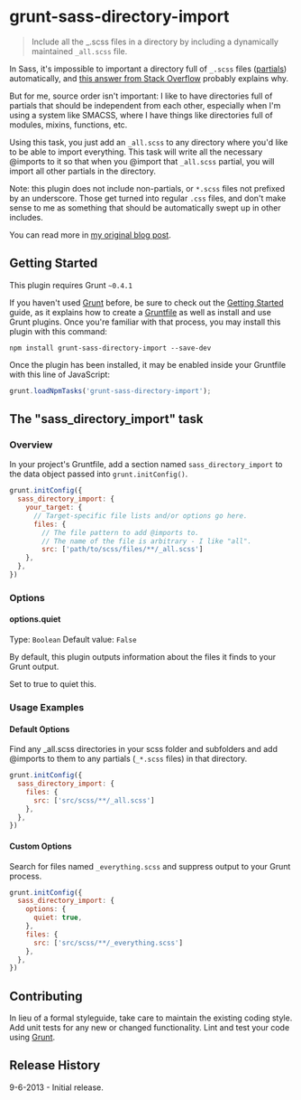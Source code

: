 # grunt-sass-directory-import

> Include all the _.scss files in a directory by including a dynamically maintained `_all.scss` file.

In Sass, it's impossible to important a directory full of `_.scss` files ([partials](http://sass-lang.com/docs/yardoc/file.SASS_REFERENCE.html#partials)) automatically, and [this answer from Stack Overflow](http://stackoverflow.com/a/4779432/399077) probably explains why.

But for me, source order isn't important: I like to have directories full of partials that should be independent from each other, especially when I'm using a system like SMACSS, where I have things like directories full of modules, mixins, functions, etc.

Using this task, you just add an `_all.scss` to any directory where you'd like to be able to import everything. This task will write all the necessary @imports to it so that when you @import that `_all.scss` partial, you will import all other partials in the directory.

Note: this plugin does not include non-partials, or `*.scss` files not prefixed by an underscore. Those get turned into regular `.css` files, and don't make sense to me as something that should be automatically swept up in other includes.

You can read more in [my original blog post](http://nateeagle.com/2013/03/30/import-a-whole-directory-with-sass-using-grunt/).

## Getting Started
This plugin requires Grunt `~0.4.1`

If you haven't used [Grunt](http://gruntjs.com/) before, be sure to check out the [Getting Started](http://gruntjs.com/getting-started) guide, as it explains how to create a [Gruntfile](http://gruntjs.com/sample-gruntfile) as well as install and use Grunt plugins. Once you're familiar with that process, you may install this plugin with this command:

```shell
npm install grunt-sass-directory-import --save-dev
```

Once the plugin has been installed, it may be enabled inside your Gruntfile with this line of JavaScript:

```js
grunt.loadNpmTasks('grunt-sass-directory-import');
```

## The "sass_directory_import" task

### Overview
In your project's Gruntfile, add a section named `sass_directory_import` to the data object passed into `grunt.initConfig()`.

```js
grunt.initConfig({
  sass_directory_import: {
    your_target: {
      // Target-specific file lists and/or options go here.
      files: {
        // The file pattern to add @imports to.
        // The name of the file is arbitrary - I like "all".
        src: ['path/to/scss/files/**/_all.scss']
    },
  },
})
```

### Options

#### options.quiet
Type: `Boolean`
Default value: `False`

By default, this plugin outputs information about the files it finds to your Grunt output.

Set to true to quiet this.

### Usage Examples

#### Default Options
Find any _all.scss directories in your scss folder and subfolders and add @imports to them to any partials (`_*.scss` files) in that directory.

```js
grunt.initConfig({
  sass_directory_import: {
    files: {
      src: ['src/scss/**/_all.scss']
    },
  },
})
```

#### Custom Options
Search for files named `_everything.scss` and suppress output to your Grunt process.

```js
grunt.initConfig({
  sass_directory_import: {
    options: {
      quiet: true,
    },
    files: {
      src: ['src/scss/**/_everything.scss']
    },
  },
})
```

## Contributing
In lieu of a formal styleguide, take care to maintain the existing coding style. Add unit tests for any new or changed functionality. Lint and test your code using [Grunt](http://gruntjs.com/).

## Release History
9-6-2013 - Initial release.
